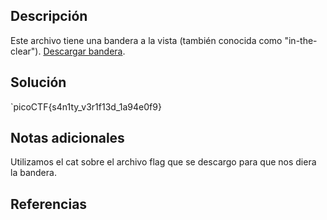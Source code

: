 ## Descripción
Este archivo tiene una bandera a la vista (también conocida como "in-the-clear"). [Descargar bandera](https://mercury.picoctf.net/static/704f877da185904ec3992e7255a15c6c/flag).

## Solución
`picoCTF{s4n1ty_v3r1f13d_1a94e0f9}

## Notas adicionales
Utilizamos el cat sobre el archivo flag que se descargo para que nos diera la bandera.

## Referencias

